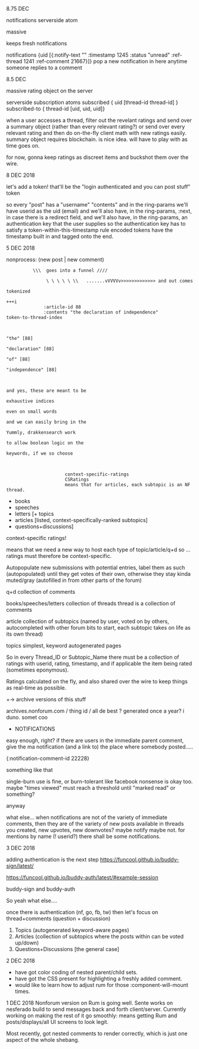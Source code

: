 8.75 DEC

notifications serverside atom

massive

keeps fresh notifications

notifications {uid [{:notify-text "" :timestamp 1245 :status "unread" :ref-thread 1241 :ref-comment 21667}]}
pop a new notification in here anytime someone replies to a comment

8.5 DEC

massive rating object on the server

serverside subscription atoms
  subscribed { uid [thread-id thread-id] }
  subscribed-to { thread-id [uid, uid, uid]}

when a user accesses a thread, filter out the revelant ratings and send over a summary object (rather than every relevant rating?) or send over every relevant rating and then do on-the-fly client math with new ratings easily.
summary object requires blockchain.
is nice idea.  will have to play with as time goes on.

for now, gonna keep ratings as discreet items and buckshot them over the wire.




8 DEC 2018

let's add a token!
that'll be the "login authenticated and you can post stuff" token

so every "post" has a "username" "contents" and in the ring-params we'll have userid as the uid (email)
and we'll also have, in the ring-params, :next, in case there is a redirect field,
and we'll also have, in the ring-params, an authentication key that the user supplies
so the authentication key has to satisfy a token-within-this-timestamp rule
encoded tokens have the timestamp built in and tagged onto the end.


5 DEC 2018


nonprocess: (new post | new comment)

              \\\  goes into a funnel ////

                   \ \ \ \ \ \\   .......vVVVVv>>>>>>>>>>>>> and out comes
                                                                             tokenized
                                                                             +++i
                  :article-id 88
                  :contents "the declaration of independence"              token-to-thread-index


                                                                           "the" [88]
                                                                           "declaration" [88]
                                                                           "of" [88]
                                                                           "independence" [88]


                                                                           and yes, these are meant to be
                                                                           exhaustive indices
                                                                           even on small words
                                                                           and we can easily bring in the
                                                                           Yummly, drakkensearch work
                                                                           to allow boolean logic on the
                                                                           keywords, if we so choose



                          context-specific-ratings
                          CSRatings
                          means that for articles, each subtopic is an NF thread.
 + books
 + speeches
 + letters
[+ topics
 + articles [listed, context-specifically-ranked subtopics]
 + questions+discussions]


 context-specific ratings!

 means that we need a new way to host each type of topic/article/q+d
so ... ratings must therefore be context-specific.





Autopopulate new submissions with potential entries, label them as such (autopopulated) until they get votes of their own, otherwise they stay kinda muted/gray (autofilled in from other parts of the forum)




q+d
 collection of comments

books/speeches/letters
  collection of threads
    thread is a collection of comments

article
  collection of subtopics (named by user, voted on by others, autocompleted with other forum bits to start, each subtopic takes on life as its own thread)

topics
  simplest, keyword autogenerated pages



So in every Thread_ID or Subtopic_Name there must be a collection of ratings with userid, rating, timestamp, and if applicable the item being rated (sometimes eponymous).

Ratings calculated on the fly, and also shared over the wire to keep things as real-time as possible.






+-> archive versions of this stuff

archives.nonforum.com / thing id / all de best ?  generated once a year? i duno. somet coo



+ NOTIFICATIONS

easy enough, right?
if there are users in the immediate parent comment, give the ma notification (and a link to) the place where somebody posted.....

{:notification-comment-id 22228}

   something like that

single-burn use is fine, or burn-tolerant like facebook nonsense is okay too. maybe "times viewed" must reach a threshold until "marked read" or something?

anyway

what else... when notifications are not of the variety of immediate comments, then they are of the variety of new posts available in threads you created, new upvotes, new downvotes?  maybe notify maybe not.  for mentions by name (! userid?) there shall be some notifications.





3 DEC 2018

adding authentication is the next step
https://funcool.github.io/buddy-sign/latest/

  https://funcool.github.io/buddy-auth/latest/#example-session

  buddy-sign and buddy-auth

So yeah what else....

once there is authentication (nf, go, fb, tw) then let's focus on thread+comments
(question + discussion)

1. Topics (autogenerated keyword-aware pages)
2. Articles (collection of subtopics where the posts within can be voted up/down)
3. Questions+Discussions [the general case]

2 DEC 2018
 + have got color coding of nested parent/child sets.
 + have got the CSS present for highlighting a freshly added comment.
 + would like to learn how to adjust rum for those :component-will-mount times.


1 DEC 2018
Nonforum version on Rum is going well.
Sente works on nesferado build to send messages back and forth client/server.
Currently working on making the rest of it go smoothly: means getting Rum and posts/displays/all UI screens to look legit.

Most recently, got nested comments to render correctly, which is just one aspect of the whole shebang.
